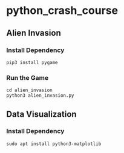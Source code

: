 # python_crash_course
## Alien Invasion
### Install Dependency
```
pip3 install pygame
```
### Run the Game
```
cd alien_invasion
python3 alien_invasion.py
```
## Data Visualization
### Install Dependency
```
sudo apt install python3-matplotlib
```